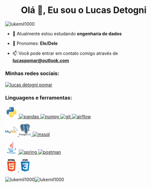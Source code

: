 <h1 align="center">Olá 👋, Eu sou o Lucas Detogni</h1>

<p align="left"> <img src="https://komarev.com/ghpvc/?username=lukemil1000&label=Visualiza%C3%A7%C3%B5es&color=48b14a&style=flat" alt="lukemil1000" /> </p>

- 🌱 Atualmente estou estudando **engenharia de dados**

- 🧑 Pronomes: **Ele/Dele**

- 📫 Você pode entrar em contato comigo através de **lucaspomar@outlook.com**

<h3 align="left">Minhas redes sociais:</h3>
<p align="left">
<a href="https://linkedin.com/in/lucas detogni pomar" target="blank"><img align="center" src="https://raw.githubusercontent.com/rahuldkjain/github-profile-readme-generator/master/src/images/icons/Social/linked-in-alt.svg" alt="lucas detogni pomar" height="30" width="40" /></a>
</p>

<h3 align="left">Linguagens e ferramentas:</h3>
<p align="left"> 
  <a href="https://www.python.org" target="_blank" rel="noreferrer"> <img src="https://raw.githubusercontent.com/devicons/devicon/master/icons/python/python-original.svg" alt="python" width="40" height="40"/> </a>
  <a href="https://pandas.pydata.org" target="_blank" rel="noreferrer"> <img src="https://cdn.jsdelivr.net/gh/devicons/devicon@latest/icons/pandas/pandas-original.svg" alt="pandas" width="40" height="40"/> </a>
  <a href="https://docs.pytest.org/en/8.2.x/" target="_blank" rel="noreferrer"> <img src="https://cdn.jsdelivr.net/gh/devicons/devicon@latest/icons/pytest/pytest-original.svg" alt="numpy" width="40" height="40" /> </a>
  <a href="https://git-scm.com/" target="_blank" rel="noreferrer"> <img src="https://www.vectorlogo.zone/logos/git-scm/git-scm-icon.svg" alt="git" width="40" height="40"/> </a>
  <a href="https://airflow.apache.org" target="_blank" rel="noreferrer"> <img src="https://cdn.jsdelivr.net/gh/devicons/devicon@latest/icons/apacheairflow/apacheairflow-original.svg" alt="airflow" width="40" height="40" /> 
  </a>
  
  <a href="https://www.mysql.com/" target="_blank" rel="noreferrer"> <img src="https://raw.githubusercontent.com/devicons/devicon/master/icons/mysql/mysql-original-wordmark.svg" alt="mysql" width="40" height="40"/> </a>
  <a href="https://www.postgresql.org" target="_blank" rel="noreferrer"> <img src="https://raw.githubusercontent.com/devicons/devicon/master/icons/postgresql/postgresql-original-wordmark.svg" alt="postgresql" width="40"
  height="40"/> </a>
  <a href="https://www.microsoft.com/en-us/sql-server" target="_blank" rel="noreferrer"> <img src="https://www.svgrepo.com/show/303229/microsoft-sql-server-logo.svg" alt="mssql" width="40" height="40"/> </a>
  
  <a href="https://www.java.com" target="_blank" rel="noreferrer"> <img src="https://raw.githubusercontent.com/devicons/devicon/master/icons/java/java-original.svg" alt="java" width="40" height="40"/> </a>
  <a href="https://spring.io/" target="_blank" rel="noreferrer"> <img src="https://www.vectorlogo.zone/logos/springio/springio-icon.svg" alt="spring" width="40" height="40"/> </a>
  <a href="https://postman.com" target="_blank" rel="noreferrer"> <img src="https://www.vectorlogo.zone/logos/getpostman/getpostman-icon.svg" alt="postman" width="40" height="40"/> </a> 
  
  <a href="https://www.w3.org/html/" target="_blank" rel="noreferrer"> <img src="https://raw.githubusercontent.com/devicons/devicon/master/icons/html5/html5-original-wordmark.svg" alt="html5" width="40" height="40"/> </a> 
  <a href="https://www.w3schools.com/css/" target="_blank" rel="noreferrer"> <img src="https://raw.githubusercontent.com/devicons/devicon/master/icons/css3/css3-original-wordmark.svg" alt="css3" width="40" height="40"/> 
  </a> 
</p>

<p><img align="left" src="https://github-readme-stats.vercel.app/api/top-langs?username=lukemil1000&show_icons=true&theme=tokyonight&title_color=48b14a&locale=pt-br&layout=compact" alt="lukemil1000" /></p>

<p>&nbsp;<img align="left" src="https://github-readme-stats.vercel.app/api?username=lukemil1000&show_icons=true&theme=tokyonight&title_color=48b14a&locale=pt-br" alt="lukemil1000" /></p>

